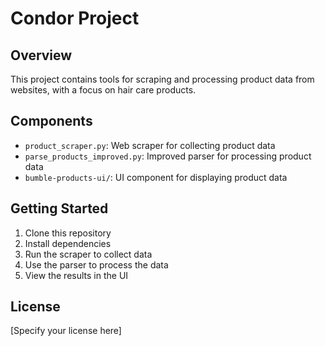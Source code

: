 # Condor Project

## Overview
This project contains tools for scraping and processing product data from websites, with a focus on hair care products.

## Components
- `product_scraper.py`: Web scraper for collecting product data
- `parse_products_improved.py`: Improved parser for processing product data
- `bumble-products-ui/`: UI component for displaying product data

## Getting Started
1. Clone this repository
2. Install dependencies
3. Run the scraper to collect data
4. Use the parser to process the data
5. View the results in the UI

## License
[Specify your license here]
